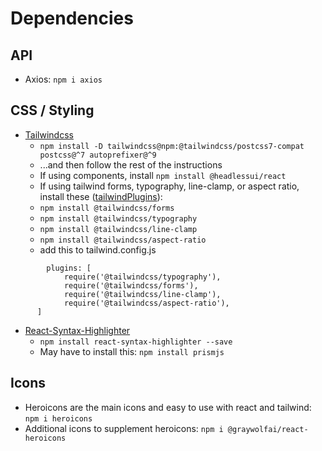 # Dependencies

## API

- Axios: `npm i axios`

## CSS / Styling

- [Tailwindcss](https://tailwindcss.com/docs/guides/create-react-app)
  - `npm install -D tailwindcss@npm:@tailwindcss/postcss7-compat postcss@^7 autoprefixer@^9`
  - ...and then follow the rest of the instructions
  - If using components, install `npm install @headlessui/react`
  - If using tailwind forms, typography, line-clamp, or aspect ratio, install these ([tailwindPlugins](https://tailwindcss.com/docs/plugins)):
  - `npm install @tailwindcss/forms`
  - `npm install @tailwindcss/typography`
  - `npm install @tailwindcss/line-clamp`
  - `npm install @tailwindcss/aspect-ratio`
  - add this to tailwind.config.js

```
        plugins: [
            require('@tailwindcss/typography'),
            require('@tailwindcss/forms'),
            require('@tailwindcss/line-clamp'),
            require('@tailwindcss/aspect-ratio'),
      ]
```

- [React-Syntax-Highlighter](https://github.com/react-syntax-highlighter/react-syntax-highlighter)
  - `npm install react-syntax-highlighter --save`
  - May have to install this: `npm install prismjs`

## Icons

- Heroicons are the main icons and easy to use with react and tailwind: `npm i heroicons`
- Additional icons to supplement heroicons: `npm i @graywolfai/react-heroicons`
